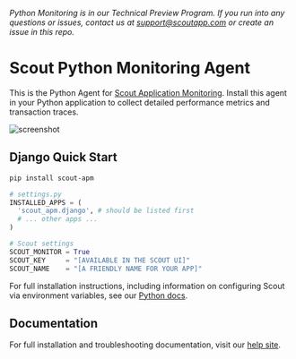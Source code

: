 _Python Monitoring is in our Technical Preview Program. If you run into any questions or issues, contact us at support@scoutapp.com or create an issue in this repo._

# Scout Python Monitoring Agent

This is the Python Agent for [Scout Application Monitoring](https://www.scoutapp.com). Install this agent in your Python application to collect detailed performance metrics and transaction traces.

![screenshot](https://s3-us-west-1.amazonaws.com/scout-blog/python_monitoring_release/python_monitoring_screenshot.png)

## Django Quick Start

```sh
pip install scout-apm
```

```python
# settings.py
INSTALLED_APPS = (
  'scout_apm.django', # should be listed first
  # ... other apps ...
)

# Scout settings
SCOUT_MONITOR = True
SCOUT_KEY     = "[AVAILABLE IN THE SCOUT UI]"
SCOUT_NAME    = "[A FRIENDLY NAME FOR YOUR APP]"
```
For full installation instructions, including information on configuring Scout via environment variables, see our [Python docs](http://help.apm.scoutapp.com/#python-agent).

## Documentation

For full installation and troubleshooting documentation, visit our
[help site](http://help.apm.scoutapp.com/#python-agent).


